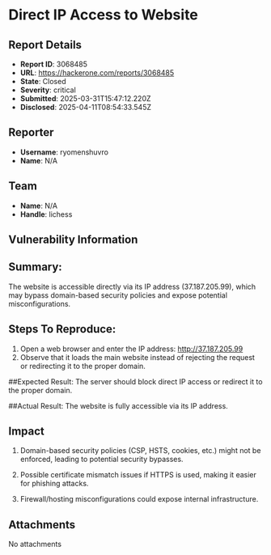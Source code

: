 # Direct IP Access to Website

## Report Details
- **Report ID**: 3068485
- **URL**: https://hackerone.com/reports/3068485
- **State**: Closed
- **Severity**: critical
- **Submitted**: 2025-03-31T15:47:12.220Z
- **Disclosed**: 2025-04-11T08:54:33.545Z

## Reporter
- **Username**: ryomenshuvro
- **Name**: N/A

## Team
- **Name**: N/A
- **Handle**: lichess

## Vulnerability Information
## Summary:
The website is accessible directly via its IP address (37.187.205.99), which may bypass domain-based security policies and expose potential misconfigurations.

## Steps To Reproduce:
1. Open a web browser and enter the IP address:
http://37.187.205.99
2. Observe that it loads the main website instead of rejecting the request or redirecting it to the proper domain.

##Expected Result:
The server should block direct IP access or redirect it to the proper domain.

##Actual Result:
The website is fully accessible via its IP address.

## Impact

1. Domain-based security policies (CSP, HSTS, cookies, etc.) might not be enforced, leading to potential security bypasses.

2. Possible certificate mismatch issues if HTTPS is used, making it easier for phishing attacks.

3. Firewall/hosting misconfigurations could expose internal infrastructure.

## Attachments
No attachments
